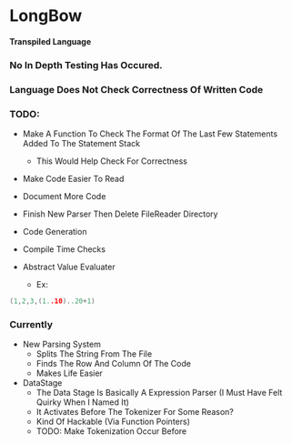 # LongBow
#### Transpiled Language

### No In Depth Testing Has Occured.
### Language Does Not Check Correctness Of Written Code

### TODO:
- Make A Function To Check The Format Of The Last Few Statements Added To The Statement Stack
  - This Would Help Check For Correctness
  
- Make Code Easier To Read
- Document More Code
- Finish New Parser Then Delete FileReader Directory
- Code Generation
- Compile Time Checks
- Abstract Value Evaluater
  - Ex:
```C
(1,2,3,(1..10)..20+1)
```

### Currently
- New Parsing System
  - Splits The String From The File
  - Finds The Row And Column Of The Code
  - Makes Life Easier
- DataStage
  - The Data Stage Is Basically A Expression Parser (I Must Have Felt Quirky When I Named It)
  - It Activates Before The Tokenizer For Some Reason?
  - Kind Of Hackable (Via Function Pointers)
  - TODO: Make Tokenization Occur Before
